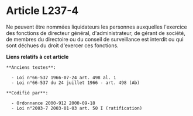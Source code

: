# Article L237-4

Ne peuvent être nommées liquidateurs les personnes auxquelles l'exercice des fonctions de directeur général,
d'administrateur, de gérant de société, de membres du directoire ou du conseil de surveillance est interdit ou qui sont
déchues du droit d'exercer ces fonctions.

**Liens relatifs à cet article**

	**Anciens textes**:

	  - Loi n°66-537 1966-07-24 art. 498 al. 1
	  - Loi n°66-537 du 24 juillet 1966 - art. 498 (Ab)

	**Codifié par**:

	  - Ordonnance 2000-912 2000-09-18
	  - Loi n°2003-7 2003-01-03 art. 50 I (ratification)
